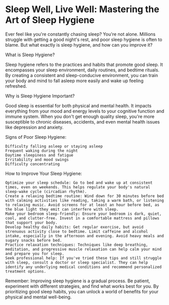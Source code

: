 # Sleep Well, Live Well: Mastering the Art of Sleep Hygiene

Ever feel like you're constantly chasing sleep? You're not alone. Millions struggle with getting a good night's rest, and poor sleep hygiene is often to blame. But what exactly is sleep hygiene, and how can you improve it?

What is Sleep Hygiene?

Sleep hygiene refers to the practices and habits that promote good sleep. It encompasses your sleep environment, daily routines, and bedtime rituals. By creating a consistent and sleep-conducive environment, you can train your body and mind to fall asleep more easily and wake up feeling refreshed.

Why is Sleep Hygiene Important?

Good sleep is essential for both physical and mental health. It impacts everything from your mood and energy levels to your cognitive function and immune system. When you don't get enough quality sleep, you're more susceptible to chronic diseases, accidents, and even mental health issues like depression and anxiety.

Signs of Poor Sleep Hygiene:

    Difficulty falling asleep or staying asleep
    Frequent waking during the night
    Daytime sleepiness and fatigue
    Irritability and mood swings
    Difficulty concentrating

How to Improve Your Sleep Hygiene:

    Optimize your sleep schedule: Go to bed and wake up at consistent times, even on weekends. This helps regulate your body's natural sleep-wake cycle (circadian rhythm).
    Create a relaxing bedtime routine: Wind down for 30 minutes before bed with calming activities like reading, taking a warm bath, or listening to relaxing music. Avoid screens for at least an hour before bed, as the blue light they emit can interfere with sleep.
    Make your bedroom sleep-friendly: Ensure your bedroom is dark, quiet, cool, and clutter-free. Invest in a comfortable mattress and pillows that support your body.
    Develop healthy daily habits: Get regular exercise, but avoid strenuous activity close to bedtime. Limit caffeine and alcohol intake, especially in the afternoon and evening. Avoid heavy meals and sugary snacks before bed.
    Practice relaxation techniques: Techniques like deep breathing, meditation, and progressive muscle relaxation can help calm your mind and prepare you for sleep.
    Seek professional help: If you've tried these tips and still struggle with sleep, consult a doctor or sleep specialist. They can help identify any underlying medical conditions and recommend personalized treatment options.

Remember: Improving sleep hygiene is a gradual process. Be patient, experiment with different strategies, and find what works best for you. By prioritizing good sleep habits, you can unlock a world of benefits for your physical and mental well-being.
